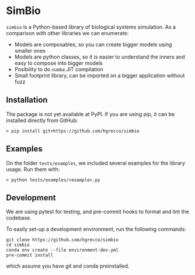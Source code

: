 # SimBio

`simbio` is a Python-based library of biological systems simulation.
As a comparison with other libraries we can enumerate:

- Models are composables,
  so you can create bigger models using smaller ones
- Models are python classes,
  so it is easier to understand the inners
  and easy to compose into bigger models
- Posibility to do `numba` JIT compilation
- Small footprint library,
  can be imported on a bigger application without fuzz

## Installation

The package is not yet available at PyPI.
If you are using pip,
it can be installed directly from GitHub:

```
> pip install git+https://github.com/hgrecco/simbio
```

## Examples

On the folder `tests/examples`, we included several examples for the library usage. Run them with:

```
> python tests/examples/<example>.py
```

## Development

We are using pytest for testing,
and pre-commit hooks to format and lint the codebase.

To easily set-up a development environment,
run the following commands:

```
git clone https://github.com/hgrecco/simbio
cd simbio
conda env create --file environment-dev.yml
pre-commit install
```

which assume you have git and conda preinstalled.
